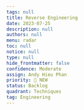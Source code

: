 ```yaml
---
tags: null
title: Reverse Engineering
date: 2023-07-25
description: null
authors: null
menu: radar
toc: null
notice: null
type: null
hide_frontmatter: false
confidence: Moderate
assign: Andy Hieu Phan
priority: 🌟 NEW
status: Backlog
quadrant: Techniques
tag: Engineering
---
```



